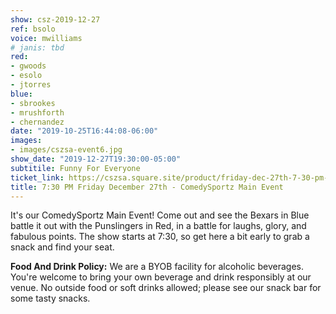 ```yaml
---
show: csz-2019-12-27
ref: bsolo
voice: mwilliams
# janis: tbd
red:
- gwoods
- esolo
- jtorres
blue:
- sbrookes
- mrushforth
- chernandez
date: "2019-10-25T16:44:08-06:00"
images:
- images/cszsa-event6.jpg
show_date: "2019-12-27T19:30:00-05:00"
subtitile: Funny For Everyone
ticket_link: https://cszsa.square.site/product/friday-dec-27th-7-30-pm-comedysportz-main-event/143?cs=true
title: 7:30 PM Friday December 27th - ComedySportz Main Event
---
```


It's our ComedySportz Main Event! Come out and see the Bexars in Blue battle it out with the Punslingers in Red, in a battle for laughs, glory, and fabulous points. The show starts at 7:30, so get here a bit early to grab a snack and find your seat.

**Food And Drink Policy:** We are a BYOB facility for alcoholic beverages. You're welcome to bring your own beverage and drink responsibly at our venue. No outside food or soft drinks allowed; please see our snack bar for some tasty snacks.
